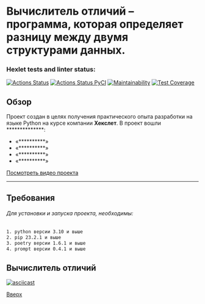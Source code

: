 <a id = "anchor"></a>
# Вычислитель отличий – программа, которая определяет разницу между двумя структурами данных.

### Hexlet tests and linter status:
[![Actions Status](https://github.com/akasmall/python-project-50/actions/workflows/hexlet-check.yml/badge.svg)](https://github.com/akasmall/python-project-50/actions) [![Actions Status PyCI](https://github.com/akasmall/python-project-50/actions/workflows/pyci.yml/badge.svg)](https://github.com/akasmall/python-project-50/actions) <a>[![Maintainability](https://api.codeclimate.com/v1/badges/e87f520bf3e5d384a34f/maintainability)](https://codeclimate.com/github/akasmall/python-project-50/maintainability)</a> <a>[![Test Coverage](https://api.codeclimate.com/v1/badges/e87f520bf3e5d384a34f/test_coverage)](https://codeclimate.com/github/akasmall/python-project-50/test_coverage)</a>

## Обзор
Проект создан в целях получения практического опыта разработки на языке Python на курсе компании __Хекслет__.
В проект вошли **************:
* «**********»
* «**********»
* «**********»
* «**********»

[Посмотреть видео проекта](#project-50)

---
## Требования
###### Для установки и запуска проекта, необходимы:
~~~sh
1. python версии 3.10 и выше
2. pip 23.2.1 и выше
3. poetry версии 1.6.1 и выше
4. prompt версии 0.4.1 и выше
~~~


## Вычислитель отличий
<a id = "project-50"></a>
[![asciicast](https://asciinema.org/a/ExHJ1ZGxeQJ3xt7KMCKTaoGfr.svg)](https://asciinema.org/a/ExHJ1ZGxeQJ3xt7KMCKTaoGfr)


[Вверх](#anchor)